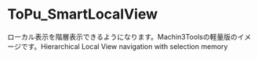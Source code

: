 # ToPu_SmartLocalView
ローカル表示を階層表示できるようになります。Machin3Toolsの軽量版のイメージです。Hierarchical Local View navigation with selection memory
